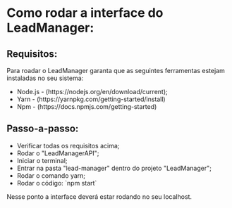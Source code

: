 <h1>Como rodar a interface do LeadManager:</h1>

<h2>Requisitos:</h2>
<p>Para roadar o LeadManager garanta que as seguintes ferramentas estejam instaladas no seu sistema:</p>
<ul>
  <li>Node.js - (https://nodejs.org/en/download/current);</li>
  <li>Yarn - (https://yarnpkg.com/getting-started/install)</li>
  <li>Npm - (https://docs.npmjs.com/getting-started)</li>
</ul>

<h2>Passo-a-passo:</h2>
<p></p>
<ul>
  <li>Verificar todas os requisitos acima;</li>
  <li>Rodar o "LeadManagerAPI";</li>
  <li>Iniciar o terminal;</li>
  <li>Entrar na pasta "lead-manager" dentro do projeto "LeadManager";</li>
  <li>Rodar o comando yarn;</li>
  <li>Rodar o código: `npm start`</li>
</ul>
<p>Nesse ponto a interface deverá estar rodando no seu localhost.</p>
